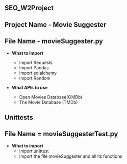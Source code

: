 ## SEO_W2Project
## Project Name - Movie Suggester
## File Name - movieSuggester.py

* **What to Import**
  * Import Requests
  * Import Pandas
  * Import sqlalchemy
  * Import Random

* **What APIs to use**
   * Open Movies Database(OMDb)
   * The Movie Database (TMDb)
  
## Unittests
## File Name = movieSuggesterTest.py

* **What to import**
  * Import unittest
  * Import the file movieSuggester and all its functions
